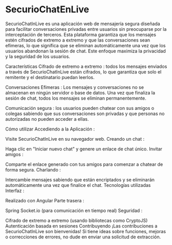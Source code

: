 
<h1>SecurioChatEnLive</h1>
SecurioChatInLive es una aplicación web de mensajería segura diseñada para facilitar conversaciones privadas entre usuarios sin preocuparse por la interceptación de terceros. Esta plataforma garantiza que los mensajes estén cifrados de extremo a extremo y que las conversaciones sean efímeras, lo que significa que se eliminan automáticamente una vez que los usuarios abandonan la sesión de chat. Este enfoque maximiza la privacidad y la seguridad de los usuarios.

Características
Cifrado de extremo a extremo : todos los mensajes enviados a través de SecurioChatInLive están cifrados, lo que garantiza que solo el remitente y el destinatario puedan leerlos.

Conversaciones Efímeras : Los mensajes y conversaciones no se almacenan en ningún servidor o base de datos. Una vez que finaliza la sesión de chat, todos los mensajes se eliminan permanentemente.

Comunicación segura : los usuarios pueden chatear con sus amigos o colegas sabiendo que sus conversaciones son privadas y que personas no autorizadas no pueden acceder a ellas.

Cómo utilizar
Accediendo a la Aplicación :

Visite SecurioChatInLive en su navegador web.
Creando un chat :

Haga clic en "Iniciar nuevo chat" y genere un enlace de chat único.
Invitar amigos :

Comparte el enlace generado con tus amigos para comenzar a chatear de forma segura.
Charlando :

Intercambie mensajes sabiendo que están encriptados y se eliminarán automáticamente una vez que finalice el chat.
Tecnologías utilizadas
Interfaz :

Realizado con Angular
Parte trasera :

Spring
Socket.io (para comunicación en tiempo real)
Seguridad :

Cifrado de extremo a extremo (usando bibliotecas como CryptoJS)
Autenticación basada en sesiones
Contribuyendo
¡Las contribuciones a SecurioChatInLive son bienvenidas! Si tiene ideas sobre funciones, mejoras o correcciones de errores, no dude en enviar una solicitud de extracción.
